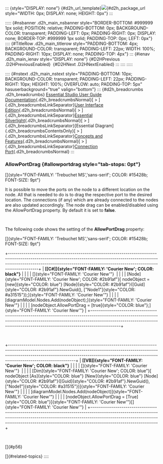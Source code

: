 ::: {style="DISPLAY: none"}
[](ms-xhelp:///?Id=d2h_url_template){#d2h_url_template}![](!package_url!){#d2h_package_url style="WIDTH: 0px; DISPLAY: none; HEIGHT: 0px"}
:::

::::: {#nsbanner .d2h_main_nsbanner style="BORDER-BOTTOM: #999999 1px solid; POSITION: relative; PADDING-BOTTOM: 0px; BACKGROUND-COLOR: transparent; PADDING-LEFT: 0px; PADDING-RIGHT: 0px; DISPLAY: none; BORDER-TOP: #999999 1px solid; PADDING-TOP: 0px; LEFT: 0px"}
:::: {#TitleRow .d2h_main_titlerow style="PADDING-BOTTOM: 4px; BACKGROUND-COLOR: transparent; PADDING-LEFT: 22px; WIDTH: 100%; PADDING-RIGHT: 10px; DISPLAY: none; PADDING-TOP: 4px"}
::: {#ienav .d2h_main_ienav style="DISPLAY: none"}
[](ms-xhelp:///?Id=e9c34fef-0655-4550-b888-c579c9382f97){#D2HPrevious .D2HPreviousEnabled}  [](ms-xhelp:///?Id=6f4a0e5e-48dc-4dc3-87e7-705426cf4ec2){#D2HNext .D2HNextEnabled}
:::
::::
:::::

:::: {#nstext .d2h_main_nstext style="PADDING-BOTTOM: 10px; BACKGROUND-COLOR: transparent; PADDING-LEFT: 22px; PADDING-RIGHT: 10px; HEIGHT: 100%; OVERFLOW: auto; PADDING-TOP: 5px" hasuserbackground="true" valign="bottom"}
::: {#d2h_breadcrumbs .d2h_breadcrumbs}
[Essential Studio User Guide Documentation](ms-xhelp:///?Id=12457748-09e3-4d74-a240-8e049cedf030){.d2h_breadcrumbsNormal}[ \> ]{.d2h_breadcrumbsLinkSeparator}[User Interface Edition](ms-xhelp:///?Id=c29296b7-531c-413b-a0ec-488ca1f7f669){.d2h_breadcrumbsNormal}[ \> ]{.d2h_breadcrumbsLinkSeparator}[Essential Silverlight](ms-xhelp:///?Id=66221bd1-ba2e-43c2-94a7-618f50e01d24){.d2h_breadcrumbsNormal}[ \> ]{.d2h_breadcrumbsLinkSeparator}[Essential Diagram]{.d2h_breadcrumbsContentsOnly}[ \> ]{.d2h_breadcrumbsLinkSeparator}[Concepts and Features](ms-xhelp:///?Id=d592a058-dcc0-44a4-994e-e7901da8db52){.d2h_breadcrumbsNormal}[ \> ]{.d2h_breadcrumbsLinkSeparator}[Connection Port](ms-xhelp:///?Id=a9f1c02d-01d3-40f5-aa89-afbd16955701){.d2h_breadcrumbsNormal}
:::

### AllowPortDrag {#allowportdrag style="tab-stops: 0pt"}

[]{style="FONT-FAMILY: 'Trebuchet MS','sans-serif'; COLOR: #15428b; FONT-SIZE: 9pt"} 

It is possible to move the ports on the node to a different location on the node. All that is needed to do is to drag the respective port to the desired location. The connections (if any) which are already connected to the nodes are also updated accordingly. The node drag can be enabled/disabled using the AllowPortDrag property. By default it is set to **false**.

 

The following code shows the setting of the **AllowPortDrag** property:

[]{style="FONT-FAMILY: 'Trebuchet MS','sans-serif'; COLOR: #15428b; FONT-SIZE: 9pt"} 

+---------------------------------------------------------------------------------------------------------------------------------------------------------------------------------------------------------------------------------------------------------+
| **[\[C#\]]{style="FONT-FAMILY: 'Courier New'; COLOR: black"}**                                                                                                                                                                                          |
|                                                                                                                                                                                                                                                         |
| []{style="FONT-FAMILY: 'Courier New'"}                                                                                                                                                                                                                  |
|                                                                                                                                                                                                                                                         |
| [Node]{style="FONT-FAMILY: 'Courier New'; COLOR: #2b91af"}[ nodeObject = [new]{style="COLOR: blue"} [Node]{style="COLOR: #2b91af"}([Guid]{style="COLOR: #2b91af"}.NewGuid(), [\"Node1\"]{style="COLOR: #a31515"});]{style="FONT-FAMILY: 'Courier New'"} |
|                                                                                                                                                                                                                                                         |
| [diagramModel.Nodes.Add(nodeObject);]{style="FONT-FAMILY: 'Courier New'"}                                                                                                                                                                               |
|                                                                                                                                                                                                                                                         |
| [nodeObject.AllowPortDrag = [true]{style="COLOR: blue"};]{style="FONT-FAMILY: 'Courier New'"}                                                                                                                                                           |
+---------------------------------------------------------------------------------------------------------------------------------------------------------------------------------------------------------------------------------------------------------+

 

+----------------------------------------------------------------------------------------------------------------------------------------------------------------------------------------------------------------------------------------------------------------------------+
| **[\[VB\]]{style="FONT-FAMILY: 'Courier New'; COLOR: black"}**                                                                                                                                                                                                             |
|                                                                                                                                                                                                                                                                            |
| []{style="FONT-FAMILY: 'Courier New'"}                                                                                                                                                                                                                                     |
|                                                                                                                                                                                                                                                                            |
| [Dim]{style="FONT-FAMILY: 'Courier New'; COLOR: blue"}[ nodeObject [As]{style="COLOR: blue"} [New]{style="COLOR: blue"} [Node]{style="COLOR: #2b91af"}([Guid]{style="COLOR: #2b91af"}.NewGuid(), [\"Node1\"]{style="COLOR: #a31515"})]{style="FONT-FAMILY: 'Courier New'"} |
|                                                                                                                                                                                                                                                                            |
| [diagramModel.Nodes.Add(nodeObject)]{style="FONT-FAMILY: 'Courier New'"}                                                                                                                                                                                                   |
|                                                                                                                                                                                                                                                                            |
| [nodeObject.AllowPortDrag = [True]{style="COLOR: blue"}]{style="FONT-FAMILY: 'Courier New'"}[]{style="FONT-FAMILY: 'Courier New'"}                                                                                                                                         |
+----------------------------------------------------------------------------------------------------------------------------------------------------------------------------------------------------------------------------------------------------------------------------+

 

[]{#p56} 

[]{#related-topics}
::::
